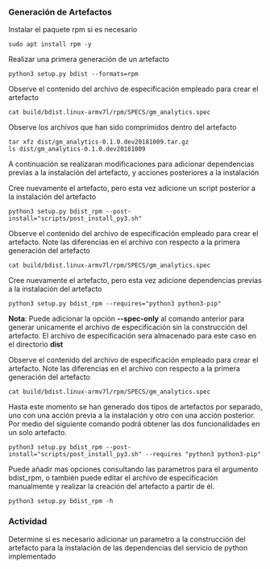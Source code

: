 ### Generación de Artefactos

Instalar el paquete rpm si es necesario
```
sudo apt install rpm -y
```

Realizar una primera generación de un artefacto
```
python3 setup.py bdist --formats=rpm
```

Observe el contenido del archivo de especificación empleado para crear el artefacto
```
cat build/bdist.linux-armv7l/rpm/SPECS/gm_analytics.spec
```

Observe los archivos que han sido comprimidos dentro del artefacto
```
tar xfz dist/gm_analytics-0.1.0.dev20181009.tar.gz
ls dist/gm_analytics-0.1.0.dev20181009
```

A continuación se realizaran modificaciones para adicionar dependencias previas
a la instalación del artefacto, y acciones posteriores a la instalación

Cree nuevamente el artefacto, pero esta vez adicione un script posterior a la instalación del artefacto
```
python3 setup.py bdist_rpm --post-install="scripts/post_install_py3.sh"
```

Observe el contenido del archivo de especificación empleado para crear el artefacto. Note las diferencias en el archivo
con respecto a la primera generación del artefacto
```
cat build/bdist.linux-armv7l/rpm/SPECS/gm_analytics.spec
```

Cree nuevamente el artefacto, pero esta vez adicione dependencias previas a la instalación del artefacto
```
python3 setup.py bdist_rpm --requires="python3 python3-pip"
```

**Nota**: Puede adicionar la opción __--spec-only__ al comando anterior para generar unicamente el archivo de especificación sin la construcción del
artefacto. El archivo de especificación sera almacenado para este caso en el directorio **dist**

Observe el contenido del archivo de especificación empleado para crear el artefacto. Note las diferencias en el archivo
con respecto a la primera generación del artefacto
```
cat build/bdist.linux-armv7l/rpm/SPECS/gm_analytics.spec
```

Hasta este momento se han generado dos tipos de artefactos por separado, uno con una acción previa a la instalación y otro con una acción posterior.
Por medio del siguiente comando podrá obtener las dos funcionalidades en un solo artefacto.
```
python3 setup.py bdist_rpm --post-install="scripts/post_install_py3.sh" --requires "python3 python3-pip"
```

Puede añadir mas opciones consultando las parametros para el argumento bdist_rpm, o también puede editar el archivo de especificación manualmente y
realizar la creación del artefacto a partir de él.
```
python3 setup.py bdist_rpm -h
```

### Actividad
Determine si es necesario adicionar un parametro a la construcción del artefacto para la instalación de las dependencias del servicio de python implementado
